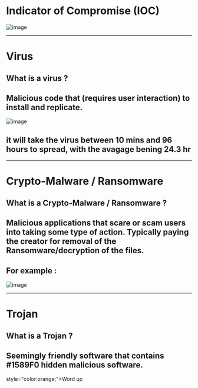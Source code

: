 # Indicator of Compromise (IOC)
![image](https://github.com/Abowafy/Types-of-Social-Eng-Tech/assets/53989917/0d8706fe-697d-4f63-90d3-b6d9f8979038)

---

# Virus
## What is a virus ? 
## Malicious code that (requires user interaction) to install and replicate. 

![image](https://github.com/Abowafy/Types-of-Social-Eng-Tech/assets/53989917/88e342ae-74b5-4b00-9859-586472aa9882)

## it will take the virus between 10 mins and 96 hours to spread, with the avagage bening 24.3 hr

---

# Crypto-Malware / Ransomware
## What is a Crypto-Malware / Ransomware ? 
## Malicious applications that scare or scam users into taking some type of action. Typically paying the creator for removal of the Ransomware/decryption of the files. 

## For example : 

![image](https://github.com/Abowafy/Types-of-Social-Eng-Tech/assets/53989917/9c3504f8-2cd7-405f-ac93-bec30cf62d7a)

---

# Trojan
## What is a Trojan ? 
## Seemingly friendly software that contains #1589F0 hidden malicious software. 

style="color:orange;">Word up</span>













































